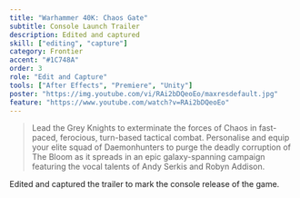 ```yaml
---
title: "Warhammer 40K: Chaos Gate"
subtitle: Console Launch Trailer
description: Edited and captured
skill: ["editing", "capture"]
category: Frontier
accent: "#1C748A"
order: 3
role: "Edit and Capture"
tools: ["After Effects", "Premiere", "Unity"]
poster: "https://img.youtube.com/vi/RAi2bDQeoEo/maxresdefault.jpg"
feature: "https://www.youtube.com/watch?v=RAi2bDQeoEo"
---
```


> Lead the Grey Knights to exterminate the forces of Chaos in fast-paced, ferocious, turn-based tactical combat. Personalise and equip your elite squad of Daemonhunters to purge the deadly corruption of The Bloom as it spreads in an epic galaxy-spanning campaign featuring the vocal talents of Andy Serkis and Robyn Addison.

Edited and captured the trailer to mark the console release of the game.
